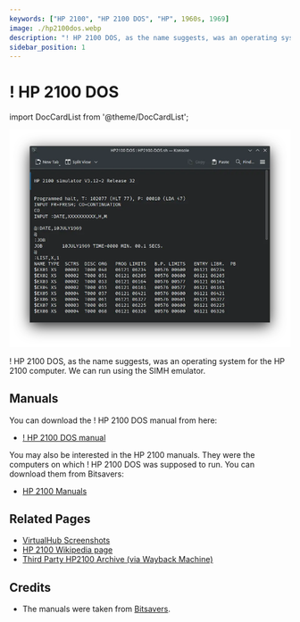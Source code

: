 ```yaml
---
keywords: ["HP 2100", "HP 2100 DOS", "HP", 1960s, 1969]
image: ./hp2100dos.webp
description: "! HP 2100 DOS, as the name suggests, was an operating system for the HP 2100 computer."
sidebar_position: 1
---
```


# ! HP 2100 DOS

import DocCardList from '@theme/DocCardList';

![! HP 2100 DOS](./hp2100dos.webp)

! HP 2100 DOS, as the name suggests, was an operating system for the HP 2100 computer. We can run using the SIMH emulator.

<DocCardList />

## Manuals

You can download the ! HP 2100 DOS manual from here:

- [! HP 2100 DOS manual](http://www.bitsavers.org/pdf/hp/21xx/dos/02116-91748_DiscOS_1969.pdf)

You may also be interested in the HP 2100 manuals. They were the computers on which ! HP 2100 DOS was supposed to run. You can download them from Bitsavers:

- [HP 2100 Manuals](http://www.bitsavers.org/pdf/hp/21xx/)

## Related Pages

- [VirtualHub Screenshots](https://screenshots.virtualhub.eu.org/1960s/1969/hp2100dos/)
- [HP 2100 Wikipedia page](https://en.wikipedia.org/wiki/HP_2100)
- [Third Party HP2100 Archive (via Wayback Machine)](https://web.archive.org/web/20160430080039/http://oscar.taurus.com/~jeff/2100/index.html)

## Credits

- The manuals were taken from [Bitsavers](http://bitsavers.org).

